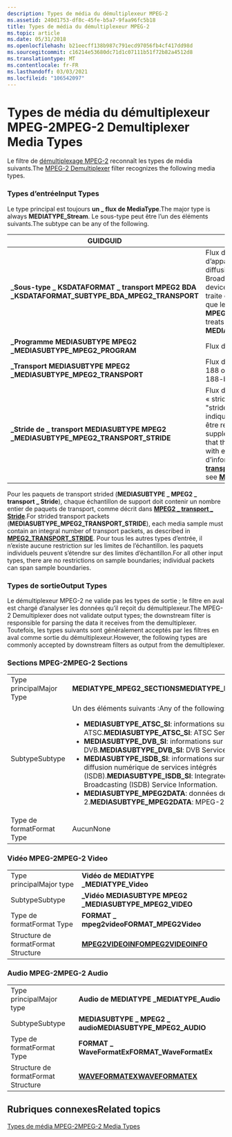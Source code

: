 ```yaml
---
description: Types de média du démultiplexeur MPEG-2
ms.assetid: 240d1753-df8c-45fe-b5a7-9faa96fc5b18
title: Types de média du démultiplexeur MPEG-2
ms.topic: article
ms.date: 05/31/2018
ms.openlocfilehash: b21eecff138b987c791ecd97056fb4cf417dd98d
ms.sourcegitcommit: c16214e53680dc71d1c07111b51f72b82a4512d8
ms.translationtype: MT
ms.contentlocale: fr-FR
ms.lasthandoff: 03/03/2021
ms.locfileid: "106542097"
---
```

# <a name="mpeg-2-demultiplexer-media-types"></a><span data-ttu-id="8eb6b-103">Types de média du démultiplexeur MPEG-2</span><span class="sxs-lookup"><span data-stu-id="8eb6b-103">MPEG-2 Demultiplexer Media Types</span></span>

<span data-ttu-id="8eb6b-104">Le filtre de [démultiplexage MPEG-2](mpeg-2-demultiplexer.md) reconnaît les types de média suivants.</span><span class="sxs-lookup"><span data-stu-id="8eb6b-104">The [MPEG-2 Demultiplexer](mpeg-2-demultiplexer.md) filter recognizes the following media types.</span></span>

### <a name="input-types"></a><span data-ttu-id="8eb6b-105">Types d’entrée</span><span class="sxs-lookup"><span data-stu-id="8eb6b-105">Input Types</span></span>

<span data-ttu-id="8eb6b-106">Le type principal est toujours **un \_ flux de MediaType**.</span><span class="sxs-lookup"><span data-stu-id="8eb6b-106">The major type is always **MEDIATYPE\_Stream**.</span></span> <span data-ttu-id="8eb6b-107">Le sous-type peut être l’un des éléments suivants.</span><span class="sxs-lookup"><span data-stu-id="8eb6b-107">The subtype can be any of the following.</span></span>



| <span data-ttu-id="8eb6b-108">GUID</span><span class="sxs-lookup"><span data-stu-id="8eb6b-108">GUID</span></span>                                             | <span data-ttu-id="8eb6b-109">Description</span><span class="sxs-lookup"><span data-stu-id="8eb6b-109">Description</span></span>                                                                                                                                                                                               |
|--------------------------------------------------|-----------------------------------------------------------------------------------------------------------------------------------------------------------------------------------------------------------|
| <span data-ttu-id="8eb6b-110">**\_Sous-type \_ KSDATAFORMAT \_ transport MPEG2 BDA \_**</span><span class="sxs-lookup"><span data-stu-id="8eb6b-110">**KSDATAFORMAT\_SUBTYPE\_BDA\_MPEG2\_TRANSPORT**</span></span> | <span data-ttu-id="8eb6b-111">Flux de transport à partir d’un filtre d’appareil d’architecture de pilote de diffusion (BDA).</span><span class="sxs-lookup"><span data-stu-id="8eb6b-111">Transport stream from a Broadcast Driver Architecture (BDA) device filter.</span></span> <span data-ttu-id="8eb6b-112">Le démultiplexeur MPEG-2 traite ce sous-type de la même façon que le **\_ \_ transport MEDIASUBTYPE MPEG2**.</span><span class="sxs-lookup"><span data-stu-id="8eb6b-112">The MPEG-2 demultiplexer treats this subtype identically to **MEDIASUBTYPE\_MPEG2\_TRANSPORT**.</span></span>                                |
| <span data-ttu-id="8eb6b-113">**\_Programme MEDIASUBTYPE MPEG2 \_**</span><span class="sxs-lookup"><span data-stu-id="8eb6b-113">**MEDIASUBTYPE\_MPEG2\_PROGRAM**</span></span>                 | <span data-ttu-id="8eb6b-114">Flux de programme</span><span class="sxs-lookup"><span data-stu-id="8eb6b-114">Program stream</span></span>                                                                                                                                                                                            |
| <span data-ttu-id="8eb6b-115">**\_Transport MEDIASUBTYPE MPEG2 \_**</span><span class="sxs-lookup"><span data-stu-id="8eb6b-115">**MEDIASUBTYPE\_MPEG2\_TRANSPORT**</span></span>               | <span data-ttu-id="8eb6b-116">Flux de transport (TS), avec paquets de 188 octets</span><span class="sxs-lookup"><span data-stu-id="8eb6b-116">Transport stream (TS), with 188-byte packets</span></span>                                                                                                                                                              |
| <span data-ttu-id="8eb6b-117">**\_Stride de \_ transport MEDIASUBTYPE MPEG2 \_**</span><span class="sxs-lookup"><span data-stu-id="8eb6b-117">**MEDIASUBTYPE\_MPEG2\_TRANSPORT\_STRIDE**</span></span>       | <span data-ttu-id="8eb6b-118">Flux de transport avec des paquets « strided ».</span><span class="sxs-lookup"><span data-stu-id="8eb6b-118">Transport stream with "strided" packets.</span></span> <span data-ttu-id="8eb6b-119">Ce sous-type indique que les paquets TS peuvent être remplis avec des octets supplémentaires.</span><span class="sxs-lookup"><span data-stu-id="8eb6b-119">This subtype indicates that the TS packets may be padded with extra bytes.</span></span> <span data-ttu-id="8eb6b-120">Pour plus d’informations, [**consultez \_ \_ Stride transport Stride**](mpeg2-transport-stride.md).</span><span class="sxs-lookup"><span data-stu-id="8eb6b-120">For more information, see [**MPEG2\_TRANSPORT\_STRIDE**](mpeg2-transport-stride.md).</span></span> |



 

<span data-ttu-id="8eb6b-121">Pour les paquets de transport strided (**MEDIASUBTYPE \_ MPEG2 \_ transport \_ Stride**), chaque échantillon de support doit contenir un nombre entier de paquets de transport, comme décrit dans [**MPEG2 \_ transport \_ Stride**](mpeg2-transport-stride.md).</span><span class="sxs-lookup"><span data-stu-id="8eb6b-121">For strided transport packets (**MEDIASUBTYPE\_MPEG2\_TRANSPORT\_STRIDE**), each media sample must contain an integral number of transport packets, as described in [**MPEG2\_TRANSPORT\_STRIDE**](mpeg2-transport-stride.md).</span></span> <span data-ttu-id="8eb6b-122">Pour tous les autres types d’entrée, il n’existe aucune restriction sur les limites de l’échantillon. les paquets individuels peuvent s’étendre sur des limites d’échantillon.</span><span class="sxs-lookup"><span data-stu-id="8eb6b-122">For all other input types, there are no restrictions on sample boundaries; individual packets can span sample boundaries.</span></span>

### <a name="output-types"></a><span data-ttu-id="8eb6b-123">Types de sortie</span><span class="sxs-lookup"><span data-stu-id="8eb6b-123">Output Types</span></span>

<span data-ttu-id="8eb6b-124">Le démultiplexeur MPEG-2 ne valide pas les types de sortie ; le filtre en aval est chargé d’analyser les données qu’il reçoit du démultiplexeur.</span><span class="sxs-lookup"><span data-stu-id="8eb6b-124">The MPEG-2 Demultiplexer does not validate output types; the downstream filter is responsible for parsing the data it receives from the demultiplexer.</span></span> <span data-ttu-id="8eb6b-125">Toutefois, les types suivants sont généralement acceptés par les filtres en aval comme sortie du démultiplexeur.</span><span class="sxs-lookup"><span data-stu-id="8eb6b-125">However, the following types are commonly accepted by downstream filters as output from the demultiplexer.</span></span>

### <a name="mpeg-2-sections"></a><span data-ttu-id="8eb6b-126">Sections MPEG-2</span><span class="sxs-lookup"><span data-stu-id="8eb6b-126">MPEG-2 Sections</span></span>



<table>
<colgroup>
<col style="width: 50%" />
<col style="width: 50%" />
</colgroup>
<tbody>
<tr class="odd">
<td><span data-ttu-id="8eb6b-127">Type principal</span><span class="sxs-lookup"><span data-stu-id="8eb6b-127">Major Type</span></span></td>
<td><span data-ttu-id="8eb6b-128"><strong>MEDIATYPE_MPEG2_SECTIONS</strong></span><span class="sxs-lookup"><span data-stu-id="8eb6b-128"><strong>MEDIATYPE_MPEG2_SECTIONS</strong></span></span></td>
</tr>
<tr class="even">
<td><span data-ttu-id="8eb6b-129">Subtype</span><span class="sxs-lookup"><span data-stu-id="8eb6b-129">Subtype</span></span></td>
<td><span data-ttu-id="8eb6b-130">Un des éléments suivants :</span><span class="sxs-lookup"><span data-stu-id="8eb6b-130">Any of the following:</span></span><br/>
<ul>
<li><span data-ttu-id="8eb6b-131"><strong>MEDIASUBTYPE_ATSC_SI</strong>: informations sur le service ATSC.</span><span class="sxs-lookup"><span data-stu-id="8eb6b-131"><strong>MEDIASUBTYPE_ATSC_SI</strong>: ATSC Service Information.</span></span></li>
<li><span data-ttu-id="8eb6b-132"><strong>MEDIASUBTYPE_DVB_SI</strong>: informations sur le service DVB.</span><span class="sxs-lookup"><span data-stu-id="8eb6b-132"><strong>MEDIASUBTYPE_DVB_SI</strong>: DVB Service Information.</span></span></li>
<li><span data-ttu-id="8eb6b-133"><strong>MEDIASUBTYPE_ISDB_SI</strong>: informations sur le service de diffusion numérique de services intégrés (ISDB).</span><span class="sxs-lookup"><span data-stu-id="8eb6b-133"><strong>MEDIASUBTYPE_ISDB_SI</strong>: Integrated Services Digital Broadcasting (ISDB) Service Information.</span></span></li>
<li><span data-ttu-id="8eb6b-134"><strong>MEDIASUBTYPE_MPEG2DATA</strong>: données de la section MPEG-2.</span><span class="sxs-lookup"><span data-stu-id="8eb6b-134"><strong>MEDIASUBTYPE_MPEG2DATA</strong>: MPEG-2 section data.</span></span></li>
</ul></td>
</tr>
<tr class="odd">
<td><span data-ttu-id="8eb6b-135">Type de format</span><span class="sxs-lookup"><span data-stu-id="8eb6b-135">Format Type</span></span></td>
<td><span data-ttu-id="8eb6b-136">Aucun</span><span class="sxs-lookup"><span data-stu-id="8eb6b-136">None</span></span></td>
</tr>
</tbody>
</table>



 

### <a name="mpeg-2-video"></a><span data-ttu-id="8eb6b-137">Vidéo MPEG-2</span><span class="sxs-lookup"><span data-stu-id="8eb6b-137">MPEG-2 Video</span></span>



|                  |                                          |
|------------------|------------------------------------------|
| <span data-ttu-id="8eb6b-138">Type principal</span><span class="sxs-lookup"><span data-stu-id="8eb6b-138">Major type</span></span>       | <span data-ttu-id="8eb6b-139">**Vidéo de MEDIATYPE \_**</span><span class="sxs-lookup"><span data-stu-id="8eb6b-139">**MEDIATYPE\_Video**</span></span>                     |
| <span data-ttu-id="8eb6b-140">Subtype</span><span class="sxs-lookup"><span data-stu-id="8eb6b-140">Subtype</span></span>          | <span data-ttu-id="8eb6b-141">**\_Vidéo MEDIASUBTYPE MPEG2 \_**</span><span class="sxs-lookup"><span data-stu-id="8eb6b-141">**MEDIASUBTYPE\_MPEG2\_VIDEO**</span></span>           |
| <span data-ttu-id="8eb6b-142">Type de format</span><span class="sxs-lookup"><span data-stu-id="8eb6b-142">Format Type</span></span>      | <span data-ttu-id="8eb6b-143">**FORMAT \_ mpeg2video**</span><span class="sxs-lookup"><span data-stu-id="8eb6b-143">**FORMAT\_MPEG2Video**</span></span>                   |
| <span data-ttu-id="8eb6b-144">Structure de format</span><span class="sxs-lookup"><span data-stu-id="8eb6b-144">Format Structure</span></span> | [<span data-ttu-id="8eb6b-145">**MPEG2VIDEOINFO**</span><span class="sxs-lookup"><span data-stu-id="8eb6b-145">**MPEG2VIDEOINFO**</span></span>](/previous-versions/windows/desktop/api/dvdmedia/ns-dvdmedia-mpeg2videoinfo) |



 

### <a name="mpeg-2-audio"></a><span data-ttu-id="8eb6b-146">Audio MPEG-2</span><span class="sxs-lookup"><span data-stu-id="8eb6b-146">MPEG-2 Audio</span></span>



|                  |                                      |
|------------------|--------------------------------------|
| <span data-ttu-id="8eb6b-147">Type principal</span><span class="sxs-lookup"><span data-stu-id="8eb6b-147">Major type</span></span>       | <span data-ttu-id="8eb6b-148">**Audio de MEDIATYPE \_**</span><span class="sxs-lookup"><span data-stu-id="8eb6b-148">**MEDIATYPE\_Audio**</span></span>                 |
| <span data-ttu-id="8eb6b-149">Subtype</span><span class="sxs-lookup"><span data-stu-id="8eb6b-149">Subtype</span></span>          | <span data-ttu-id="8eb6b-150">**MEDIASUBTYPE \_ MPEG2 \_ audio**</span><span class="sxs-lookup"><span data-stu-id="8eb6b-150">**MEDIASUBTYPE\_MPEG2\_AUDIO**</span></span>       |
| <span data-ttu-id="8eb6b-151">Type de format</span><span class="sxs-lookup"><span data-stu-id="8eb6b-151">Format Type</span></span>      | <span data-ttu-id="8eb6b-152">**FORMAT \_ WaveFormatEx**</span><span class="sxs-lookup"><span data-stu-id="8eb6b-152">**FORMAT\_WaveFormatEx**</span></span>             |
| <span data-ttu-id="8eb6b-153">Structure de format</span><span class="sxs-lookup"><span data-stu-id="8eb6b-153">Format Structure</span></span> | <span data-ttu-id="8eb6b-154">[**WAVEFORMATEX**](/previous-versions/dd757713(v=vs.85))</span><span class="sxs-lookup"><span data-stu-id="8eb6b-154">[**WAVEFORMATEX**](/previous-versions/dd757713(v=vs.85))</span></span> |



 

## <a name="related-topics"></a><span data-ttu-id="8eb6b-155">Rubriques connexes</span><span class="sxs-lookup"><span data-stu-id="8eb6b-155">Related topics</span></span>

<dl> <dt>

[<span data-ttu-id="8eb6b-156">Types de média MPEG-2</span><span class="sxs-lookup"><span data-stu-id="8eb6b-156">MPEG-2 Media Types</span></span>](mpeg-2-media-types.md)
</dt> </dl>

 

 
